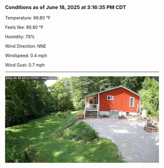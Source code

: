 ### Conditions as of June 18, 2025 at 3:16:35 PM CDT 

Temperature: 86.80 &deg;F

Feels like: 86.80 &deg;F

Humidity: 79%

Wind Direction: NNE

Windspeed: 0.4 mph

Wind Gust: 0.7 mph

---

<img src="./images/latest.jpeg"/>

